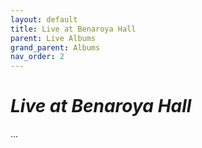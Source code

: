 ```yaml
---
layout: default
title: Live at Benaroya Hall
parent: Live Albums
grand_parent: Albums
nav_order: 2
---
```


# *Live at Benaroya Hall*

...